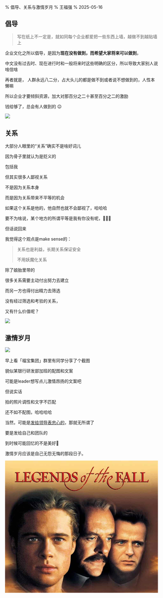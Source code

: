 % 倡导、关系与激情岁月
% 王福强
% 2025-05-16

## 倡导

> 写在纸上不一定是，就如同每个企业都爱把一些东西上墙，越做不到越贴墙上

企业文化之所以倡导，是因为**现在没有做到，而希望大家将来可以做到**， 

中文没有过去时、现在进行时和一般将来时这些明确的区分，所以导致大家别人说啥信啥

再者就是， 人群永远八二分，占大头儿的都是做不到或者说不想做到的，人性本懒嘛

所以企业才要倾斜资源，加大对那百分之二十甚至百分之二的激励

钱给够了，总会有人做到的 😉

![](https://img.shields.io/badge/management-leadership-green.svg?style=flat)

## 关系

大部分人眼里的“关系”确实不是啥好词儿

因为骨子里就认为是贬义的

包括我

但其实很多人鄙视关系

不是因为关系本身

而是因为关系带来不平等的机会

如果这个关系是他的，他自然也就不会鄙视了，哈哈哈

要不为啥说，某个地方的所谓平等是我有你没有呢，🤣🤣🤣

但话说回来

我觉得这个观点是make sense的：

> 关系也是利益，长期关系保证安全
>
> 不用妖魔化关系

除了娘胎里带的

很多关系需要主动付出努力去建立

而另一方也得付出精力去筛选

没有经过筛选和考验的关系，

又有什么价值呢？

![](https://img.shields.io/badge/humanity-business-green.svg?style=flat)

## 激情岁月

![](https://img.shields.io/badge/fighting-spirit-green.svg?style=flat)

早上看「福宝集团」群里有同学分享了个截图

貌似某银行研发部加班的配图和文案

可能是leader想写点儿激情昂扬的文案吧

但说实话

拍的照片调性和文字不匹配

还不如不配图，哈哈哈哈

当然，可能是[发给领导表忠心的](https://mp.weixin.qq.com/mp/appmsgalbum?__biz=MzIzNzkzODU5Mg==&action=getalbum&album_id=3982133366559604743#wechat_redirect)，那就无所谓了

要是发给自己和团队的

到时候可能回忆的不是美好🤣

激情岁月应该是自己无怨无悔的那段日子。

![](./images/ranqingsuiyue-legends-of-the-fall.jpg)








